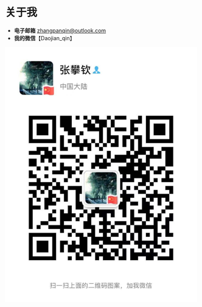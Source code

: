 # 关于我



-   <b>电子邮箱</b>
    zhangpanqin@outlook.com
-   <b>我的微信</b>【Daojian_qin】

![张攀钦的微信](./asserts/wx_zhangpanqin.jpg)

